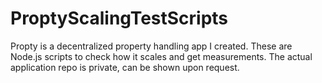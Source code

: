 # ProptyScalingTestScripts

Propty is a decentralized property handling app I created.
These are Node.js scripts to check how it scales and get measurements.
The actual application repo is private, can be shown upon request.
